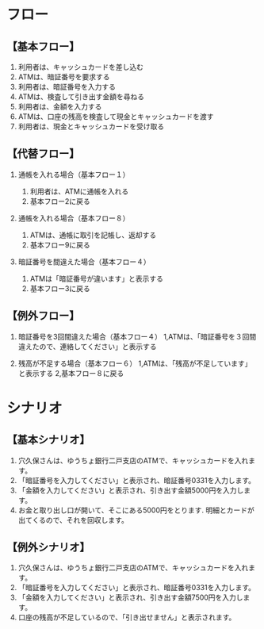 # フロー
## 【基本フロー】
1. 利用者は、キャッシュカードを差し込む
1. ATMは、暗証番号を要求する
1. 利用者は、暗証番号を入力する
1. ATMは、検査して引き出す金額を尋ねる
1. 利用者は、金額を入力する
1. ATMは、口座の残高を検査して現金とキャッシュカードを渡す
1. 利用者は、現金とキャッシュカードを受け取る

## 【代替フロー】
1. 通帳を入れる場合（基本フロー１）
    1. 利用者は、ATMに通帳を入れる
    1. 基本フロー2に戻る

1. 通帳を入れる場合（基本フロー８）
    1. ATMは、通帳に取引を記帳し、返却する
    2. 基本フロー9に戻る

1. 暗証番号を間違えた場合（基本フロー４）
    1. ATMは「暗証番号が違います」と表示する
    2. 基本フロー3に戻る

## 【例外フロー】
1. 暗証番号を3回間違えた場合（基本フロー４）
    1,ATMは、「暗証番号を３回間違えたので、連絡してください」と表示する

1. 残高が不足する場合（基本フロー６）
    1,ATMは、「残高が不足しています」と表示する
    2,基本フロー８に戻る

# シナリオ
## 【基本シナリオ】
1. 穴久保さんは、ゆうちょ銀行二戸支店のATMで、キャッシュカードを入れます。
2. 「暗証番号を入力してください」と表示され、暗証番号0331を入力します。
3. 「金額を入力してください」と表示され、引き出す金額5000円を入力します。
4. お金と取り出し口が開いて、そこにある5000円をとります.
明細とカードが出てくるので、それを回収します。

## 【例外シナリオ】
1. 穴久保さんは、ゆうちょ銀行二戸支店のATMで、キャッシュカードを入れます。
2. 「暗証番号を入力してください」と表示され、暗証番号0331を入力します。
3. 「金額を入力してください」と表示され、引き出す金額7500円を入力します。
4. 口座の残高が不足しているので、「引き出せません」と表示されます。